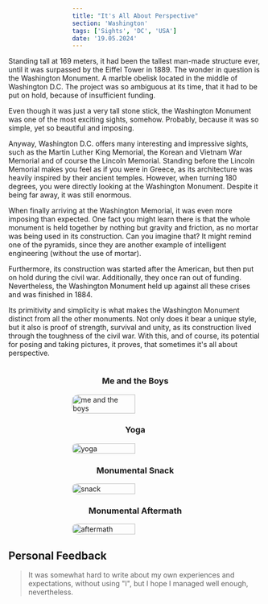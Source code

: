 ```yaml
---
title: "It's All About Perspective"
section: 'Washington'
tags: ['Sights', 'DC', 'USA']
date: '19.05.2024'
---
```


Standing tall at 169 meters, it had been the tallest man-made structure ever,
until it was surpassed by the Eiffel Tower in 1889. The wonder in question is
the Washington Monument. A marble obelisk located in the middle of Washington
D.C. The project was so ambiguous at its time, that it had to be put on hold,
because of insufficient funding.

Even though it was just a very tall stone stick, the Washington Monument was one
of the most exciting sights, somehow. Probably, because it was so simple, yet so
beautiful and imposing.

Anyway, Washington D.C. offers many interesting and impressive sights, such as
the Martin Luther King Memorial, the Korean and Vietnam War Memorial and of
course the Lincoln Memorial. Standing before the Lincoln Memorial makes you feel
as if you were in Greece, as its architecture was heavily inspired by their
ancient temples. However, when turning 180 degrees, you were directly looking at
the Washington Monument. Despite it being far away, it was still enormous.

When finally arriving at the Washington Memorial, it was even more imposing than
expected. One fact you might learn there is that the whole monument is held
together by nothing but gravity and friction, as no mortar was being used in its
construction. Can you imagine that? It might remind one of the pyramids, since
they are another example of intelligent engineering (without the use of mortar).

Furthermore, its construction was started after the American, but then put on
hold during the civil war. Additionally, they once ran out of funding.
Nevertheless, the Washington Monument held up against all these crises and was
finished in 1884.

Its primitivity and simplicity is what makes the Washington Monument distinct
from all the other monuments. Not only does it bear a unique style, but it also
is proof of strength, survival and unity, as its construction lived through the
toughness of the civil war. With this, and of course, its potential for posing
and taking pictures, it proves, that sometimes it's all about perspective.

<div>
    <h3>Me and the Boys</h3>
    <img src="/images/Washington/meAndTheBoys.png" alt="me and the boys"/>
    <h3>Yoga</h3>
    <img src="/images/Washington/yoga.jpeg" alt="yoga"/>
    <h3>Monumental Snack</h3>
    <img src="/images/Washington/snack.jpeg" alt="snack"/>
    <h3>Monumental Aftermath</h3>
    <img src="/images/Washington/aftermath.jpeg" alt="aftermath"/>
</div>

<style> 
    div {
        width: 100%;
        display: flex;
        align-items: center;
        flex-direction: column;
    }

    img {
        border-radius: 14px;
        width: 50%;
    }
</style>

## Personal Feedback

> It was somewhat hard to write about my own experiences and expectations,
> without using "I", but I hope I managed well enough, nevertheless.
